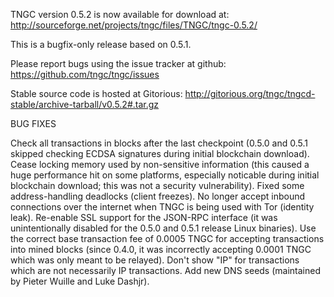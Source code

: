 TNGC version 0.5.2 is now available for download at:
http://sourceforge.net/projects/tngc/files/TNGC/tngc-0.5.2/

This is a bugfix-only release based on 0.5.1.

Please report bugs using the issue tracker at github:
https://github.com/tngc/tngc/issues

Stable source code is hosted at Gitorious:
http://gitorious.org/tngc/tngcd-stable/archive-tarball/v0.5.2#.tar.gz

BUG FIXES

Check all transactions in blocks after the last checkpoint (0.5.0 and 0.5.1 skipped checking ECDSA signatures during initial blockchain download).
Cease locking memory used by non-sensitive information (this caused a huge performance hit on some platforms, especially noticable during initial blockchain download; this was
not a security vulnerability).
Fixed some address-handling deadlocks (client freezes).
No longer accept inbound connections over the internet when TNGC is being used with Tor (identity leak).
Re-enable SSL support for the JSON-RPC interface (it was unintentionally disabled for the 0.5.0 and 0.5.1 release Linux binaries).
Use the correct base transaction fee of 0.0005 TNGC for accepting transactions into mined blocks (since 0.4.0, it was incorrectly accepting 0.0001 TNGC which was only meant to be relayed).
Don't show "IP" for transactions which are not necessarily IP transactions.
Add new DNS seeds (maintained by Pieter Wuille and Luke Dashjr).
